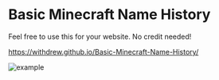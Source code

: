 # Basic Minecraft Name History

Feel free to use this for your website. No credit needed!

https://withdrew.github.io/Basic-Minecraft-Name-History/

![example](https://user-images.githubusercontent.com/52789876/114444911-67e28000-9b9d-11eb-9f48-a4b834308da7.PNG)
